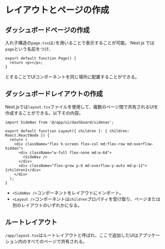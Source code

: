 # レイアウトとページの作成

## ダッシュボードページの作成

入れ子構造の`page.tsx`は`/`を用いることで表示することが可能。
Next.js では`page`という名前をつけ、
```
export default function Page() {
  return <p></p>;
}
```
とすることでUIコンポーネントを同じ場所に配置することができる。

## ダッシュボードレイアウトの作成
Next.jsでは`layout.tsx`ファイルを使用して、複数のページ間で共有されるUIを作成することができる。以下その内容。

```
import SideNav from '@/app/ui/dashboard/sidenav';
 
export default function Layout({ children }: { children: React.ReactNode }) {
  return (
    <div className="flex h-screen flex-col md:flex-row md:overflow-hidden">
      <div className="w-full flex-none md:w-64">
        <SideNav />
      </div>
      <div className="flex-grow p-6 md:overflow-y-auto md:p-12">{children}</div>
    </div>
  );
}
```

- `<SideNav />`コンポーネントをレイアウトにインポート。
- `<Layout />`コンポーネントは`children`プロパティを受け取り、ページまたは別のレイアウトのいずれかになる。

## ルートレイアウト
`/app/layout.tsx`はルートレイアウトと呼ばれ、ここで追加したUIはアプリケーション内のすべてのページで共有される。
